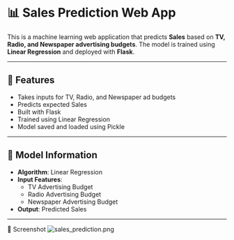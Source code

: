 # 📊 Sales Prediction Web App

This is a machine learning web application that predicts **Sales** based on **TV, Radio, and Newspaper advertising budgets**. The model is trained using **Linear Regression** and deployed with **Flask**.

---

## 🚀 Features

- Takes inputs for TV, Radio, and Newspaper ad budgets
- Predicts expected Sales
- Built with Flask
- Trained using Linear Regression
- Model saved and loaded using Pickle

---

## 🧠 Model Information

- **Algorithm**: Linear Regression
- **Input Features**:
  - TV Advertising Budget
  - Radio Advertising Budget
  - Newspaper Advertising Budget
- **Output**: Predicted Sales

---
📸 Screenshot
![sales_prediction.png]("sales_prediction.png")
